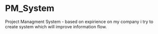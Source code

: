 # PM_System
Project Managment System - based on expirience on my company i try to create system which will improve information flow.
